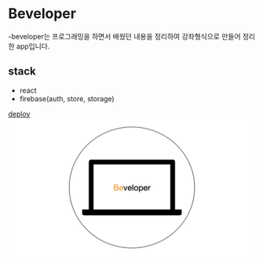 # Beveloper

-beveloper는 프로그래밍을 하면서 배웠던 내용을 정리하여 강좌형식으로 만들어 정리한 app입니다.

## stack

- react
- firebase(auth, store, storage)

[deploy](https://beveloper.web.app)
![Alt text](./src/assets/img/logo.png)
